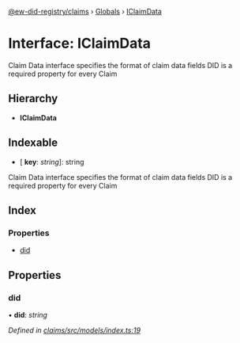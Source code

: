 [@ew-did-registry/claims](../README.md) › [Globals](../globals.md) › [IClaimData](iclaimdata.md)

# Interface: IClaimData

Claim Data interface specifies the format of claim data fields
DID is a required property for every Claim

## Hierarchy

* **IClaimData**

## Indexable

* \[ **key**: *string*\]: string

Claim Data interface specifies the format of claim data fields
DID is a required property for every Claim

## Index

### Properties

* [did](iclaimdata.md#did)

## Properties

###  did

• **did**: *string*

*Defined in [claims/src/models/index.ts:19](https://github.com/energywebfoundation/ew-did-registry/blob/3aeedf2/packages/claims/src/models/index.ts#L19)*

